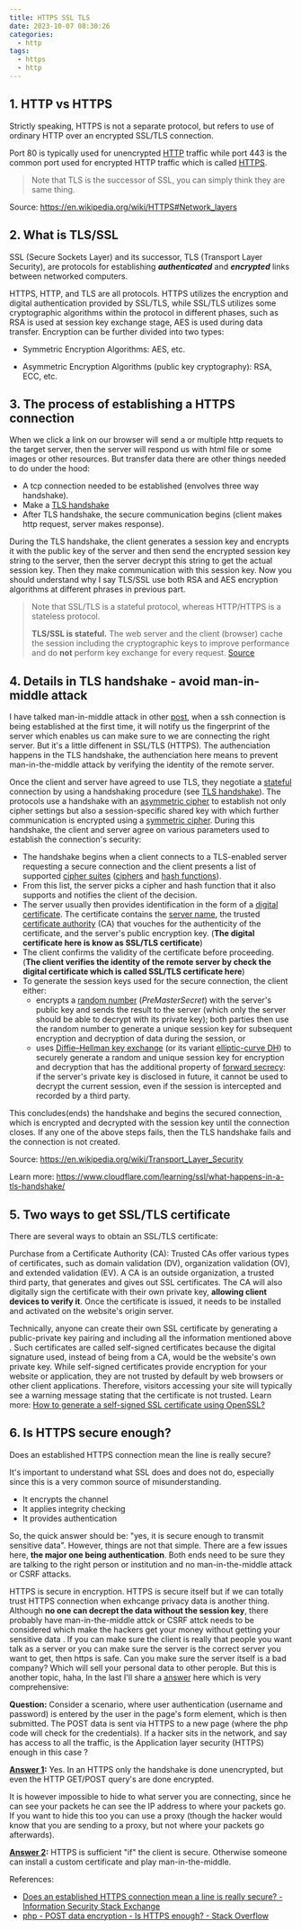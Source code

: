 ```yaml
---
title: HTTPS SSL TLS 
date: 2023-10-07 08:30:26
categories:
  - http
tags:
  - https
  - http
---
```


## 1. HTTP vs HTTPS

Strictly speaking, HTTPS is not a separate protocol, but refers to use of ordinary HTTP over an encrypted SSL/TLS connection. 

Port 80 is typically used for unencrypted [HTTP](https://en.wikipedia.org/wiki/Hypertext_Transfer_Protocol) traffic while port 443 is the common port used for encrypted HTTP traffic which is called  [HTTPS](https://en.wikipedia.org/wiki/HTTPS). 

> Note that TLS is the successor of SSL, you can simply think they are same thing. 

 Source: https://en.wikipedia.org/wiki/HTTPS#Network_layers

## 2. What is TLS/SSL

SSL (Secure Sockets Layer) and its successor, TLS (Transport Layer Security), are protocols for establishing ***authenticated*** and ***encrypted*** links between networked computers.

HTTPS, HTTP, and TLS are all protocols. HTTPS utilizes the encryption and digital authentication provided by SSL/TLS, while SSL/TLS utilizes some cryptographic algorithms within the protocol in different phases, such as RSA is used at session key exchange stage, AES is used during data transfer. Encryption can be further divided into two types: 

- Symmetric Encryption Algorithms: AES, etc. 

- Asymmetric Encryption Algorithms (public key cryptography): RSA, ECC, etc.

## 3. The process of establishing a HTTPS connection

When we click a link on our browser will send a or multiple http requets to the target server, then the server will respond us with html file or some images or other resources. But transfer data there are other things needed to do under the hood:

- A tcp connection needed to be established (envolves three way handshake). 
- Make a [TLS handshake](https://www.cloudflare.com/learning/ssl/what-happens-in-a-tls-handshake/)
- After TLS handshake,  the secure communication begins (client makes http request, server makes response). 

During the TLS handshake, the client generates a session key and encrypts it with the public key of the server and then send the encrypted session key string to the server, then the server decrypt this  string to get the actual session key. Then they make communication with this session key. Now you should understand why I say TLS/SSL use both RSA and AES encryption algorithms at different phrases in previous part. 

> Note that SSL/TLS is a stateful protocol, whereas HTTP/HTTPS is a stateless protocol.  
>
> **TLS/SSL is stateful.** The web server and the client (browser) cache the session including the cryptographic keys to improve performance and do **not** perform key exchange for every request. [Source](https://stackoverflow.com/a/33681674/16317008)

## 4. Details in TLS handshake - avoid man-in-middle attack

I have talked man-in-middle attack in other [post](https://davidzhu.xyz/post/cs-basics/002-ssh/), when a ssh connection is being established at the first time, it will notify us the fingerprint of the server which enables us can make sure to we are connecting the right server. But it's a little diffenent in SSL/TLS (HTTPS). The authenciation happens in the TLS handshake, the authenciation here means to prevent man-in-the-middle attack by verifying the identity of the remote server. 

Once the client and server have agreed to use TLS, they negotiate a [stateful](https://en.wikipedia.org/wiki/State_(computer_science)) connection by using a handshaking procedure (see [TLS handshake](https://en.wikipedia.org/wiki/Transport_Layer_Security#TLS_handshake)). The protocols use a handshake with an [asymmetric cipher](https://en.wikipedia.org/wiki/Asymmetric_cipher) to establish not only cipher settings but also a session-specific shared key with which further communication is encrypted using a [symmetric cipher](https://en.wikipedia.org/wiki/Symmetric_cipher). During this handshake, the client and server agree on various parameters used to establish the connection's security:

- The handshake begins when a client connects to a TLS-enabled server requesting a secure connection and the client presents a list of supported [cipher suites](https://en.wikipedia.org/wiki/Cipher_suite) ([ciphers](https://en.wikipedia.org/wiki/Encryption) and [hash functions](https://en.wikipedia.org/wiki/Hash_function)).
- From this list, the server picks a cipher and hash function that it also supports and notifies the client of the decision.
- The server usually then provides identification in the form of a [digital certificate](https://en.wikipedia.org/wiki/Public_key_certificate). The certificate contains the [server name](https://en.wikipedia.org/wiki/Hostname), the trusted [certificate authority](https://en.wikipedia.org/wiki/Certificate_authority) (CA) that vouches for the authenticity of the certificate, and the server's public encryption key. (**The digital certificate here is know as SSL/TLS certificate**)
- The client confirms the validity of the certificate before proceeding. (**The client verifies the identity of the remote server by check the digital certificate which is called SSL/TLS certificate here**)
- To generate the session keys used for the secure connection, the client either:
  - encrypts a [random number](https://en.wikipedia.org/wiki/Random_number_generation) (*PreMasterSecret*) with the server's public key and sends the result to the server (which only the server should be able to decrypt with its private key); both parties then use the random number to generate a unique session key for subsequent encryption and decryption of data during the session, or
  - uses [Diffie–Hellman key exchange](https://en.wikipedia.org/wiki/Diffie–Hellman_key_exchange) (or its variant [elliptic-curve DH](https://en.wikipedia.org/wiki/Elliptic-curve_Diffie–Hellman)) to securely generate a random and unique session key for encryption and decryption that has the additional property of [forward secrecy](https://en.wikipedia.org/wiki/Forward_secrecy): if the server's private key is disclosed in future, it cannot be used to decrypt the current session, even if the session is intercepted and recorded by a third party.

This concludes(ends) the handshake and begins the secured connection, which is encrypted and decrypted with the session key until the connection closes. If any one of the above steps fails, then the TLS handshake fails and the connection is not created.

Source: https://en.wikipedia.org/wiki/Transport_Layer_Security

Learn more: https://www.cloudflare.com/learning/ssl/what-happens-in-a-tls-handshake/

## 5. Two ways to get SSL/TLS certificate

There are several ways to obtain an SSL/TLS certificate: 

Purchase from a Certificate Authority (CA): Trusted CAs offer various types of certificates, such as domain validation (DV), organization validation (OV), and extended validation (EV). A CA is an outside organization, a trusted third party, that generates and gives out SSL certificates. The CA will also digitally sign the certificate with their own private key, **allowing client devices to verify it**. Once the certificate is issued, it needs to be installed and activated on the website's origin server. 

Technically, anyone can create their own SSL certificate by generating a public-private key pairing and including all the information mentioned above . Such certificates are called self-signed certificates because the digital signature used, instead of being from a CA, would be the website's own private key. While self-signed certificates provide encryption for your website or application, they are not trusted by default by web browsers or other client applications. Therefore, visitors accessing your site will typically see a warning message stating that the certificate is not trusted. Learn more: [How to generate a self-signed SSL certificate using OpenSSL?](https://stackoverflow.com/questions/10175812/how-to-generate-a-self-signed-ssl-certificate-using-openssl)

## 6. Is HTTPS secure enough?

Does an established HTTPS connection mean the line is really secure?

It's important to understand what SSL does and does not do, especially since this is a very common source of misunderstanding.

- It encrypts the channel
- It applies integrity checking
- It provides authentication

So, the quick answer should be: "yes, it is secure enough to transmit sensitive data". However, things are not that simple. There are a few issues here, **the major one being authentication**. Both ends need to be sure they are talking to the right person or institution and no man-in-the-middle attack or CSRF attacks. 

HTTPS is secure in encryption. HTTPS is secure itself but if we can totally trust HTTPS connection when exhcange privacy data is another thing. Although **no one can decrept the data without the session key**, there probably have man-in-the-middle attck or CSRF attck needs to be considered which make the hackers get your money without getting your sensitive data . If you can make sure the client is really that people you want talk as a server or you can make sure the server is the correct server you want to get, then https is safe. Can you make sure the server itself is a bad company? Which will sell your personal data to other perople. But this is another topic, haha, In the last I'll share a [answer](https://stackoverflow.com/a/5310027/16317008) here which is very comprehensive:

**Question:** Consider a scenario, where user authentication (username and password) is entered by the user in the page's form element, which is then submitted. The POST data is sent via HTTPS to a new page (where the php code will check for the credentials). If a hacker sits in the network, and say has access to all the traffic, is the Application layer security (HTTPS) enough in this case ?

**[Answer 1](https://stackoverflow.com/a/5310032/16317008):** Yes. In an HTTPS only the handshake is done unencrypted, but even the HTTP GET/POST query's are done encrypted.

It is however impossible to hide to what server you are connecting, since he can see your packets he can see the IP address to where your packets go. If you want to hide this too you can use a proxy (though the hacker would know that you are sending to a proxy, but not where your packets go afterwards).

**[Answer 2](https://stackoverflow.com/a/5310288/16317008):** HTTPS is sufficient "if" the client is secure. Otherwise someone can install a custom certificate and play man-in-the-middle. 

References:

- [Does an established HTTPS connection mean a line is really secure? - Information Security Stack Exchange](https://security.stackexchange.com/questions/5/does-an-established-https-connection-mean-a-line-is-really-secure)
- [php - POST data encryption - Is HTTPS enough? - Stack Overflow](https://stackoverflow.com/questions/5309997/post-data-encryption-is-https-enough)

